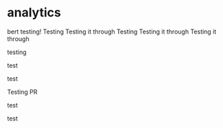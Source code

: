 # analytics
bert testing!
Testing
Testing it through
Testing
Testing it through
Testing it through


testing


test


test

Testing PR

test


test
